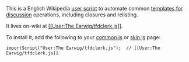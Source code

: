 This is a English Wikipedia
[user script](https://en.wikipedia.org/wiki/Wikipedia:User_scripts) to automate
common
[templates for discussion](https://en.wikipedia.org/wiki/Wikipedia:Templates_for_discussion)
operations, including closures and relisting.

It lives on-wiki at
[\[\[User:The Earwig/tfdclerk.js\]\]](https://en.wikipedia.org/wiki/User:The_Earwig/tfdclerk.js).

To install it, add the following to your
[common.js](https://en.wikipedia.org/wiki/Special:MyPage/common.js) or
[skin.js](https://en.wikipedia.org/wiki/Special:MyPage/skin.js) page:

    importScript("User:The Earwig/tfdclerk.js");  // [[User:The Earwig/tfdclerk.js]]
